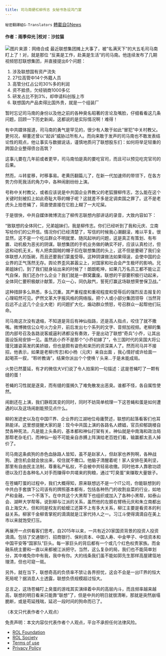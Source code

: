 ```yaml
---
title: 司马南硬杠柳传志 女秘书急设鸿门宴
---
```

`秘密翻譯組G-Translators` [轉載自GNews](https://gnews.org/zh-hans/1684031/)

#### 作者：雨季仰光 |校对：沙拉猫
![](https://assets.gnews.org/wp-content/uploads/2021/11/Screenshot-2021-11-21-5.48.58-PM.png)图片来源：网络合成
最近联想集团摊上大事了，被“名满天下”的大五毛司马南盯上了！对，就是那位 “反美是工作，赴美是生活”的司马南。他连续发布了几期视频怒怼联想集团，并直接提出6个问题：

1. 涉及联想国有资产流失
2. 27位高管中14个外籍人员
3. 高管分红占公司30%多的利润
4. 资不抵债，欠经销商1000多亿
5. 研发占比不到3%，却申请科创版上市
6. 联想国内产品卖得比国外贵，就是一个组装厂


暂时忘记司马南的身份以及他之前的各种臭名昭著的言论及嘴脸，仔细看看这几条问题，回顾一下历史新闻，这都说的是实际情况啊！难得！

有中共媒体报道，司马南的勇气是罕见的，很少有人敢于如此“冒犯”中关村教父。更何况，柳董还曾以“起诉”威胁过所有人。而向来敢于发声的司马南也不敢发表结论性的观点，他让事实与数据说话，谨慎地质问了联想股东们：如何将举足轻重的跨国企业整得债台高筑？

这事儿要在几年前或者更早，司马南怕是真的要吃官司，而且可以预见吃完官司的后果。

然而，斗转星移，时移事易。老黄历翻篇儿了，在新一代加速师的带领下，在各方势力你死我活的角力中，各种闹剧纷纷上演。

号称中关村教父，或者应该说是中共国企业界教父的老狐狸柳传志，怎么能在这个关键时刻被扣上如此奇耻大辱的帽子呢？这就差不多是定调卖国之罪了。这不是老虎头上拍苍蝇了，简直使直接在它脸上糊了一大坨屎。

于是很快，中共自媒体微博流出了柳传志联想内部讲话的录音，大致内容如下：

“致联想的全体同仁，兄弟姐妹们，我是柳传志。你们已经听到了我和元庆、立南写给你们的公开信。情况你们已经清楚了，写信的时候我心潮翻滚，难以平复。很显然，这不是一个吃瓜群众不明就里、随风起哄的问题，这是真正有策划、有布置、动机极为恶劣的阴谋。联想集团的手机业务做的确实不好，应该认真检讨，但这和动机无关。有人把卖国贼的帽子扣在联想集团的头上，这不但是要砸了我们全体联想人的饭碗，而且还要我们蒙羞受辱。这种阴谋做法如果得逞，会使中国的企业界的正气荡然无存。舆论界歪风甚嚣尘上，对国家和社会会产生极坏的影响。兄弟姐妹们，到了我们挺身站出来的时候了！朗朗乾坤，如果几万名员工都不能让正气自保，我们还办什么企业？我们就是一群窝囊废。联想的干部要积极行动起来，全体同仁要积极献计献策，万众一心，同仇敌忾，誓死打赢这场联想荣誉保卫战。”

这种措辞多么熟悉，多么沉重。其严重程度和重视程度和受辱后的强烈反击报复的心理昭然可见。俨然文革大字报风格的网络版。把个人或小部分集团领导（当然背后远不止这几个企业大佬）的问题扩大化，煽动群众愤怒，号召群众一起帮他们玩命。

司马南这次没有退缩，不知道是背后有神仙指路，还是高人指点，咬住了就不撒嘴。微博微信公众号火力全开，前后发出七个系列的文字、音频加视频。老柳的集团内部号召及各路说客威逼利诱都没有奏效，于是出动了联想“奇兵”小乔，让其出面设饭局安排一见。虽然此小乔不是那个“小乔初嫁了“，令三国时代的吴国大将公瑾兄雄姿英发的美娇娘，但也是颇有姿色和来历的资深美人了。然而司马并不接招，他表示，如果是老柳(传志)和小杨（元庆）亲自出面 ，我心情好或许给面一起喝茶一叙，“聆听教诲”，结果你派出个个使唤丫头来…于是未能成局。

火势已然蔓延，有才的微信大V们说了令人拍案的一句描述：这是苍蝇叮了一颗有缝的蛋！

苍蝇的习性就是逐臭，而有缝的蛋搁久了难免散发出恶臭。谁都不怪，各自属性使然。

闹剧还在上演，我们静观其变的同时，同时不妨简单梳理一下这苍蝇和蛋是如何遭遇的以及这场闹剧能预见点什么。

柳的发迹史以及在中国IT界、企业界的江湖地位毋庸赘述，联想的起落看客们也耳熟能详。这里想提醒大家的是：现今中共国上演的各路名人嫖娼，官员抑郁跳楼自焚各种死法，凡是能上头条的，基本都和神仙打架有关。神仙就是中南海和政治局那帮老杂毛们，而神仙一般不可能亲自赤膊上阵演给老百姓们看，输赢都太丢人掉价了。

司马南这条疯狗的赤色血脉路人皆知，虽不是赵家人，但赵家也养狗啊，各种战狗。逮住机会就会放出来，咬住就不撒口。他脑子清醒着呢！家人安排在美利坚，那里有自由民主法制，尊重私产私权，不会被中共轻易收缴。同时他本人靠歌功颂德以及打击各种名人对手而赚得中共嗟来的狗粮，通过“叮臭蛋”来赚取大量银子。

在苍蝇叮蛋的过程中，我们大概得知，原来联想远不是一个IT公司，你能联想到的中共白手套旗下公司该有的牌照基本都有，包括各种热门的收割韭菜的行业，如地产和金融，一个不落下。在中共这个大黑帮下也组织或加入了各种小黑帮，如泰山会、湖畔大学帮等。说到柳与江派的关系，虽然他的左膀右臂杨元庆和朱立南都出自上海交大，但和同是校友的蛤蟆江还算不上有多大关系，柳江主要是看资本的利益关系。柳家千金柳青掌舵的滴滴就是江家代持人之一。习江斗使得滴滴自在美上市以来就饱受打压。

再展开一点供看客们思考。自2015年以来，一共有近20家国资背景的投资人投资滴滴。包括了交通银行、招商银行、保利资本、中国人寿、中金甲子、中信资本和中国平安等“国家队”巨头。每一家巨头的背后都有一个或几个红色权贵家族。而金融系统主要和一直以来都被江派把守。当然，这么复杂的局，我们也不能简单划分，其中难免你中有我，我中有你。大的线条我们虽不能如郭先生那样高屋建瓴地理清，但也可窥一斑。

另外，就在当下，联想奇高的负债率不禁让各界担忧，这会不会是一出IT界的恒大死局呢？据消息人士透露，联想负债规模超过恒大。

总言之，这场苍蝇叮上臭蛋的游戏其实演绎着中共的高层内斗，而且频率越来越高，联想的明日看来只能靠“联想”了，但是中共的明日就很清晰，那就是突然崩塌脆断，或是苟延残喘，延迟一段时间的狗命而已了。

（本文只代表作者个人观点）

 

免责声明：本文内容仅代表作者个人观点，平台不承担任何法律风险。

- [ROL Foundation](https://rolfoundation.org/)
- [ROL Society](https://rolsociety.org/)
- [Terms of use](https://gnews.org/terms-of-use-3/)
- [Privacy Policy](https://gnews.org/privacy-policy/)
